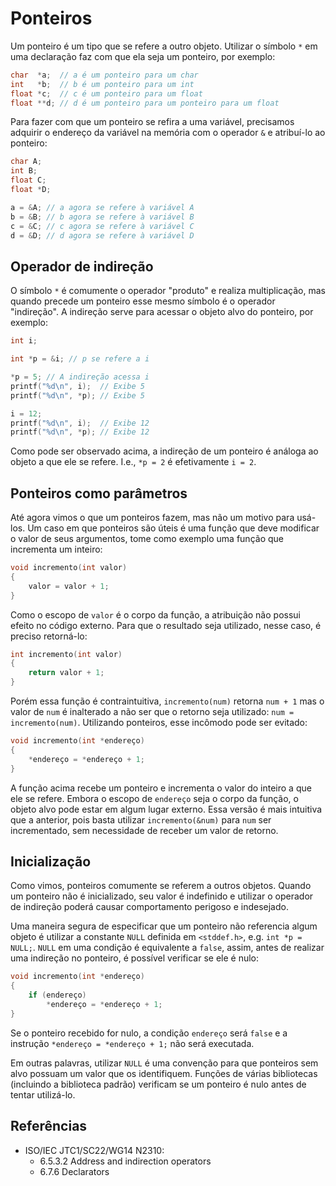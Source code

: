 # Ponteiros

Um ponteiro é um tipo que se refere a outro objeto. Utilizar o símbolo `*` em
uma declaração faz com que ela seja um ponteiro, por exemplo:

```c
char  *a;  // a é um ponteiro para um char
int   *b;  // b é um ponteiro para um int
float *c;  // c é um ponteiro para um float
float **d; // d é um ponteiro para um ponteiro para um float
```

Para fazer com que um ponteiro se refira a uma variável, precisamos adquirir o
endereço da variável na memória com o operador `&` e atribuí-lo ao ponteiro:

```c
char A;
int B;
float C;
float *D;

a = &A; // a agora se refere à variável A
b = &B; // b agora se refere à variável B
c = &C; // c agora se refere à variável C
d = &D; // d agora se refere à variável D
```

## Operador de indireção

O símbolo `*` é comumente o operador "produto" e realiza multiplicação, mas
quando precede um ponteiro esse mesmo símbolo é o operador "indireção". A
indireção serve para acessar o objeto alvo do ponteiro, por exemplo:

```c
int i;

int *p = &i; // p se refere a i

*p = 5; // A indireção acessa i
printf("%d\n", i);  // Exibe 5
printf("%d\n", *p); // Exibe 5

i = 12;
printf("%d\n", i);  // Exibe 12
printf("%d\n", *p); // Exibe 12
```

Como pode ser observado acima, a indireção de um ponteiro é análoga ao objeto a
que ele se refere. I.e., `*p = 2` é efetivamente `i = 2`.

## Ponteiros como parâmetros

Até agora vimos o que um ponteiros fazem, mas não um motivo para usá-los. Um
caso em que ponteiros são úteis é uma função que deve modificar o valor de seus
argumentos, tome como exemplo uma função que incrementa um inteiro:

```c
void incremento(int valor)
{
    valor = valor + 1;
}
```

Como o escopo de `valor` é o corpo da função, a atribuição não possui efeito no
código externo. Para que o resultado seja utilizado, nesse caso, é preciso
retorná-lo:

```c
int incremento(int valor)
{
    return valor + 1;
}
```

Porém essa função é contraintuitiva, `incremento(num)` retorna `num + 1` mas o
valor de `num` é inalterado a não ser que o retorno seja utilizado:
`num = incremento(num)`. Utilizando ponteiros, esse incômodo pode ser evitado:

```c
void incremento(int *endereço)
{
    *endereço = *endereço + 1;
}
```

A função acima recebe um ponteiro e incrementa o valor do inteiro a que ele se
refere. Embora o escopo de `endereço` seja o corpo da função, o objeto alvo pode
estar em algum lugar externo. Essa versão é mais intuitiva que a anterior, pois
basta utilizar `incremento(&num)` para `num` ser incrementado, sem necessidade
de receber um valor de retorno.

## Inicialização

Como vimos, ponteiros comumente se referem a outros objetos. Quando um ponteiro
não é inicializado, seu valor é indefinido e utilizar o operador de indireção
poderá causar comportamento perigoso e indesejado.

Uma maneira segura de especificar que um ponteiro não referencia algum objeto é
utilizar a constante `NULL` definida em `<stddef.h>`, e.g. `int *p = NULL;`.
`NULL` em uma condição é equivalente a `false`, assim, antes de realizar uma
indireção no ponteiro, é possível verificar se ele é nulo:

```c
void incremento(int *endereço)
{
    if (endereço)
        *endereço = *endereço + 1;
}
```

Se o ponteiro recebido for nulo, a condição `endereço` será `false` e a
instrução `*endereço = *endereço + 1;` não será executada.

Em outras palavras, utilizar `NULL` é uma convenção para que ponteiros sem alvo
possuam um valor que os identifiquem. Funções de várias bibliotecas (incluindo a
biblioteca padrão) verificam se um ponteiro é nulo antes de tentar utilizá-lo.

## Referências

- ISO/IEC JTC1/SC22/WG14 N2310:
  <!-- Operadores unários * e & -->
  - 6.5.3.2 Address and indirection operators
  <!-- Declaração de ponteiros -->
  - 6.7.6 Declarators
